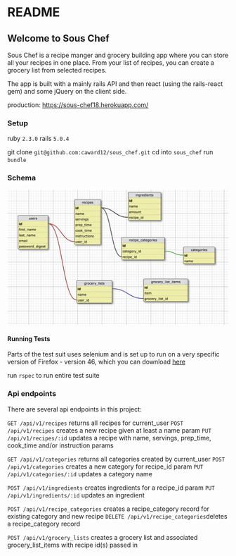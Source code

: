 # README

## Welcome to Sous Chef
Sous Chef is a recipe manger and grocery building app where you can store all your recipes in one place. From your list of recipes, you can create a grocery list from selected recipes.

The app is built with a mainly rails API and then react (using the rails-react gem) and some jQuery on the client side.

production: https://sous-chef18.herokuapp.com/

### Setup

ruby `2.3.0`
rails `5.0.4`

git clone `git@github.com:caward12/sous_chef.git`
cd into `sous_chef`
run  `bundle`

### Schema

![schema pic](app/assets/images/sous_chef_schema.png)

#### Running Tests
Parts of the test suit uses selenium and is set up to run on a very specific version of Firefox - version 46, which you can download [here](https://www.softexia.com/windows/web-browsers/firefox-46)

run  `rspec` to run entire test suite

### Api endpoints
There are several api endpoints in this project:

`GET /api/v1/recipes` returns all recipes for current_user
`POST /api/v1/recipes` creates a new recipe given at least a name param
`PUT /api/v1/recipes/:id` updates a recipe with name, servings, prep_time, cook_time and/or instruction params

`GET /api/v1/categories` returns all categories created by current_user
`POST /api/v1/categories` creates a new category for recipe_id param
`PUT /api/v1/categories/:id` updates a category name

`POST /api/v1/ingredients` creates ingredients for a recipe_id param
`PUT /api/v1/ingredients/:id` updates an ingredient

`POST /api/v1/recipe_categories` creates a recipe_category record for existing category and new recipe
`DELETE /api/v1/recipe_categories`deletes a recipe_category record

`POST /api/v1/grocery_lists` creates a grocery list and associated grocery_list_items with recipe id(s) passed in
